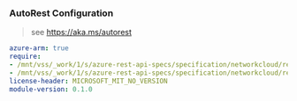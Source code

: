 ### AutoRest Configuration

> see https://aka.ms/autorest

``` yaml
azure-arm: true
require:
- /mnt/vss/_work/1/s/azure-rest-api-specs/specification/networkcloud/resource-manager/readme.md
- /mnt/vss/_work/1/s/azure-rest-api-specs/specification/networkcloud/resource-manager/readme.go.md
license-header: MICROSOFT_MIT_NO_VERSION
module-version: 0.1.0

```